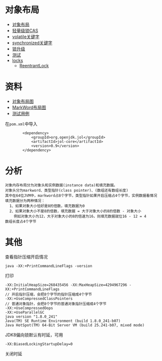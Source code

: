 # 对象布局
- [对象布局](./ObjectLayout.md)
- [轻量级锁CAS](./CompareAndSwap.md)
- [volatile关键字](./Volatile.md)
- [synchronized关键字](./Synchronized.md)
- [锁升级](./LockUpgrade.md)
- [测试](../../src/test/java/cool/zzy/demo/concurrent/LockTest.java)
- [locks](../../src/main/java/cool/zzy/source/java/util/concurrent/locks)
    - [ReentrantLock](./ReentrantLock.md)

# 资料
- [对象布局图](../../其他/concurrent/对象布局.png)
- [MarkWord布局图](../../其他/concurrent/对象markword.png)
- [测试用例](../../src/test/java/cool/zzy/demo/concurrent/ObjectLayoutTest.java)

在`pom.xml`中导入
```xhtml
        <dependency>
            <groupId>org.openjdk.jol</groupId>
            <artifactId>jol-core</artifactId>
            <version>0.9</version>
        </dependency>
```
# 分析
    对象内存布局分为对象头和实例数据(instance data)和填充数据。
    对象头分为markword、类型指针(class pointer)、(数组还有数组长度)
    其中在64位JVM中，markword占8个字节，类型指针如果开启压缩占4个字节，实例数据看情况
    填充数据分为两种情况：
      1、如果对象大小恰好是8的倍数，填充数据为0
      2、如果对象大小不是8的倍数，填充数据 = 大于对象大小的8的倍数 - 对象大小
        例如对象大小为12，大于对象大小的8的倍速为16，则填充数据就位16 - 12 = 4
    数组长度占4个字节

# 其他
查看指针压缩开启情况
```shell script
java -XX:+PrintCommandLineFlags -version
```
打印
```
-XX:InitialHeapSize=268435456 -XX:MaxHeapSize=4294967296 -XX:+PrintCommandLineFlags
// 开启指针压缩，会把8个字节的指针压缩成4个字节 
-XX:+UseCompressedClassPointers
// 普通对象指针，会把8个字节的普通对象指针压缩成4个字节 
-XX:+UseCompressedOops
-XX:+UseParallelGC 
java version "1.8.0_241"
Java(TM) SE Runtime Environment (build 1.8.0_241-b07)
Java HotSpot(TM) 64-Bit Server VM (build 25.241-b07, mixed mode)
```

JDK8偏向锁默认有时延，可用
```shell script
-XX:BiasedLockingStartupDelay=0
```
关闭时延